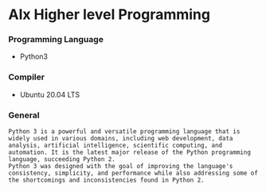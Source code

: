 # Alx Higher level Programming

### Programming Language
+ Python3

### Compiler
+ Ubuntu 20.04 LTS

### General
```
Python 3 is a powerful and versatile programming language that is widely used in various domains, including web development, data analysis, artificial intelligence, scientific computing, and automation. It is the latest major release of the Python programming language, succeeding Python 2.
Python 3 was designed with the goal of improving the language's consistency, simplicity, and performance while also addressing some of the shortcomings and inconsistencies found in Python 2.
```


